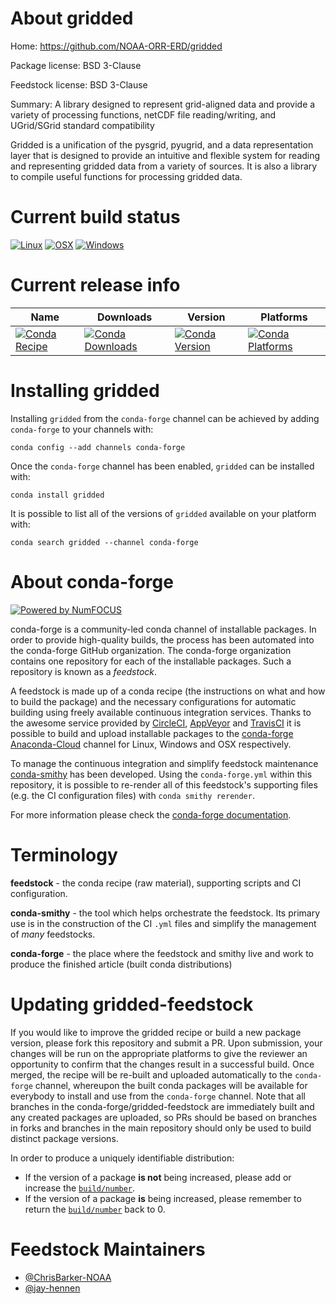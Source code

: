 <!--
# -*- mode: jinja -*-
-->

About gridded
=============

Home: https://github.com/NOAA-ORR-ERD/gridded

Package license: BSD 3-Clause

Feedstock license: BSD 3-Clause

Summary: A library designed to represent grid-aligned data and provide a variety of
processing functions, netCDF file reading/writing, and UGrid/SGrid
standard compatibility


Gridded is a unification of the pysgrid, pyugrid, and a data representation
layer that is designed to provide an intuitive and flexible system for
reading and representing gridded data from a variety of sources. It is also
a library to compile useful functions for processing gridded data.


Current build status
====================

[![Linux](https://img.shields.io/circleci/project/github/conda-forge/gridded-feedstock/master.svg?label=Linux)](https://circleci.com/gh/conda-forge/gridded-feedstock)
[![OSX](https://img.shields.io/travis/conda-forge/gridded-feedstock/master.svg?label=macOS)](https://travis-ci.org/conda-forge/gridded-feedstock)
[![Windows](https://img.shields.io/appveyor/ci/conda-forge/gridded-feedstock/master.svg?label=Windows)](https://ci.appveyor.com/project/conda-forge/gridded-feedstock/branch/master)

Current release info
====================

| Name | Downloads | Version | Platforms |
| --- | --- | --- | --- |
| [![Conda Recipe](https://img.shields.io/badge/recipe-gridded-green.svg)](https://anaconda.org/conda-forge/gridded) | [![Conda Downloads](https://img.shields.io/conda/dn/conda-forge/gridded.svg)](https://anaconda.org/conda-forge/gridded) | [![Conda Version](https://img.shields.io/conda/vn/conda-forge/gridded.svg)](https://anaconda.org/conda-forge/gridded) | [![Conda Platforms](https://img.shields.io/conda/pn/conda-forge/gridded.svg)](https://anaconda.org/conda-forge/gridded) |

Installing gridded
==================

Installing `gridded` from the `conda-forge` channel can be achieved by adding `conda-forge` to your channels with:

```
conda config --add channels conda-forge
```

Once the `conda-forge` channel has been enabled, `gridded` can be installed with:

```
conda install gridded
```

It is possible to list all of the versions of `gridded` available on your platform with:

```
conda search gridded --channel conda-forge
```


About conda-forge
=================

[![Powered by NumFOCUS](https://img.shields.io/badge/powered%20by-NumFOCUS-orange.svg?style=flat&colorA=E1523D&colorB=007D8A)](http://numfocus.org)

conda-forge is a community-led conda channel of installable packages.
In order to provide high-quality builds, the process has been automated into the
conda-forge GitHub organization. The conda-forge organization contains one repository
for each of the installable packages. Such a repository is known as a *feedstock*.

A feedstock is made up of a conda recipe (the instructions on what and how to build
the package) and the necessary configurations for automatic building using freely
available continuous integration services. Thanks to the awesome service provided by
[CircleCI](https://circleci.com/), [AppVeyor](https://www.appveyor.com/)
and [TravisCI](https://travis-ci.org/) it is possible to build and upload installable
packages to the [conda-forge](https://anaconda.org/conda-forge)
[Anaconda-Cloud](https://anaconda.org/) channel for Linux, Windows and OSX respectively.

To manage the continuous integration and simplify feedstock maintenance
[conda-smithy](https://github.com/conda-forge/conda-smithy) has been developed.
Using the ``conda-forge.yml`` within this repository, it is possible to re-render all of
this feedstock's supporting files (e.g. the CI configuration files) with ``conda smithy rerender``.

For more information please check the [conda-forge documentation](https://conda-forge.org/docs/).

Terminology
===========

**feedstock** - the conda recipe (raw material), supporting scripts and CI configuration.

**conda-smithy** - the tool which helps orchestrate the feedstock.
                   Its primary use is in the construction of the CI ``.yml`` files
                   and simplify the management of *many* feedstocks.

**conda-forge** - the place where the feedstock and smithy live and work to
                  produce the finished article (built conda distributions)


Updating gridded-feedstock
==========================

If you would like to improve the gridded recipe or build a new
package version, please fork this repository and submit a PR. Upon submission,
your changes will be run on the appropriate platforms to give the reviewer an
opportunity to confirm that the changes result in a successful build. Once
merged, the recipe will be re-built and uploaded automatically to the
`conda-forge` channel, whereupon the built conda packages will be available for
everybody to install and use from the `conda-forge` channel.
Note that all branches in the conda-forge/gridded-feedstock are
immediately built and any created packages are uploaded, so PRs should be based
on branches in forks and branches in the main repository should only be used to
build distinct package versions.

In order to produce a uniquely identifiable distribution:
 * If the version of a package **is not** being increased, please add or increase
   the [``build/number``](https://conda.io/docs/user-guide/tasks/build-packages/define-metadata.html#build-number-and-string).
 * If the version of a package **is** being increased, please remember to return
   the [``build/number``](https://conda.io/docs/user-guide/tasks/build-packages/define-metadata.html#build-number-and-string)
   back to 0.

Feedstock Maintainers
=====================

* [@ChrisBarker-NOAA](https://github.com/ChrisBarker-NOAA/)
* [@jay-hennen](https://github.com/jay-hennen/)

